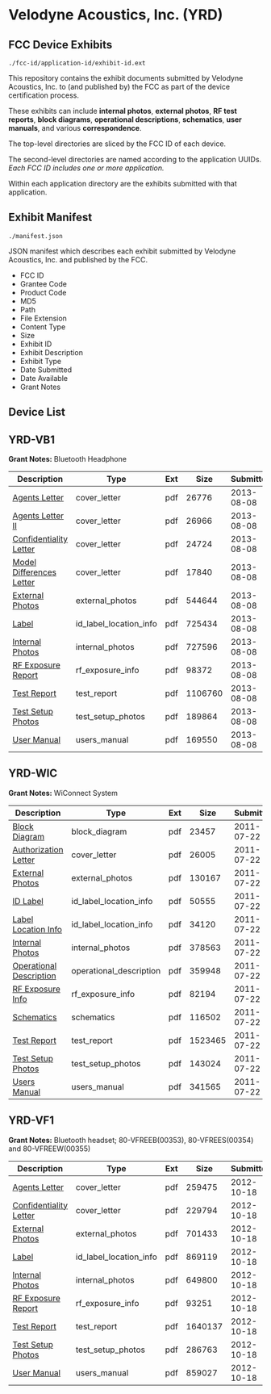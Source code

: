 # Velodyne Acoustics, Inc. (YRD)
## FCC Device Exhibits

```
./fcc-id/application-id/exhibit-id.ext
```

This repository contains the exhibit documents submitted by Velodyne Acoustics, Inc. to (and published by) the FCC as part of the device certification process.

These exhibits can include **internal photos**, **external photos**, **RF test reports**, **block diagrams**, **operational descriptions**, **schematics**, **user manuals**, and various **correspondence**.

The top-level directories are sliced by the FCC ID of each device.

The second-level directories are named according to the application UUIDs. *Each FCC ID includes one or more application.*

Within each application directory are the exhibits submitted with that application. 

## Exhibit Manifest

```
./manifest.json
```

JSON manifest which describes each exhibit submitted by Velodyne Acoustics, Inc. and published by the FCC.

- FCC ID
- Grantee Code
- Product Code
- MD5
- Path
- File Extension
- Content Type
- Size
- Exhibit ID
- Exhibit Description
- Exhibit Type
- Date Submitted
- Date Available
- Grant Notes

## Device List
## YRD-VB1
**Grant Notes:** Bluetooth Headphone

| Description | Type | Ext | Size | Submitted | Available |
| ----------- | ---- | --- | ---- | --------- | --------- |
| [Agents Letter](YRD-VB1/37292a842a9daf6f72bb99369c67343b/2037460.pdf) | cover_letter | pdf | 26776 | 2013-08-08 | 2013-08-08 |
| [Agents Letter II](YRD-VB1/37292a842a9daf6f72bb99369c67343b/2037461.pdf) | cover_letter | pdf | 26966 | 2013-08-08 | 2013-08-08 |
| [Confidentiality Letter](YRD-VB1/37292a842a9daf6f72bb99369c67343b/2037462.pdf) | cover_letter | pdf | 24724 | 2013-08-08 | 2013-08-08 |
| [Model Differences Letter](YRD-VB1/37292a842a9daf6f72bb99369c67343b/2037463.pdf) | cover_letter | pdf | 17840 | 2013-08-08 | 2013-08-08 |
| [External Photos](YRD-VB1/37292a842a9daf6f72bb99369c67343b/2037450.pdf) | external_photos | pdf | 544644 | 2013-08-08 | 2013-08-08 |
| [Label](YRD-VB1/37292a842a9daf6f72bb99369c67343b/2037449.pdf) | id_label_location_info | pdf | 725434 | 2013-08-08 | 2013-08-08 |
| [Internal Photos](YRD-VB1/37292a842a9daf6f72bb99369c67343b/2037456.pdf) | internal_photos | pdf | 727596 | 2013-08-08 | 2013-08-08 |
| [RF Exposure Report](YRD-VB1/37292a842a9daf6f72bb99369c67343b/2037458.pdf) | rf_exposure_info | pdf | 98372 | 2013-08-08 | 2013-08-08 |
| [Test Report](YRD-VB1/37292a842a9daf6f72bb99369c67343b/2037453.pdf) | test_report | pdf | 1106760 | 2013-08-08 | 2013-08-08 |
| [Test Setup Photos](YRD-VB1/37292a842a9daf6f72bb99369c67343b/2037454.pdf) | test_setup_photos | pdf | 189864 | 2013-08-08 | 2013-08-08 |
| [User Manual](YRD-VB1/37292a842a9daf6f72bb99369c67343b/2037455.pdf) | users_manual | pdf | 169550 | 2013-08-08 | 2013-08-08 |
## YRD-WIC
**Grant Notes:** WiConnect System

| Description | Type | Ext | Size | Submitted | Available |
| ----------- | ---- | --- | ---- | --------- | --------- |
| [Block Diagram](YRD-WIC/e63884d6ce6193eb560780e65ccdbab3/1507438.pdf) | block_diagram | pdf | 23457 | 2011-07-22 | 2011-07-22 |
| [Authorization Letter](YRD-WIC/e63884d6ce6193eb560780e65ccdbab3/1507437.pdf) | cover_letter | pdf | 26005 | 2011-07-22 | 2011-07-22 |
| [External Photos](YRD-WIC/e63884d6ce6193eb560780e65ccdbab3/1507439.pdf) | external_photos | pdf | 130167 | 2011-07-22 | 2011-07-22 |
| [ID Label](YRD-WIC/e63884d6ce6193eb560780e65ccdbab3/1507440.pdf) | id_label_location_info | pdf | 50555 | 2011-07-22 | 2011-07-22 |
| [Label Location Info](YRD-WIC/e63884d6ce6193eb560780e65ccdbab3/1507441.pdf) | id_label_location_info | pdf | 34120 | 2011-07-22 | 2011-07-22 |
| [Internal Photos](YRD-WIC/e63884d6ce6193eb560780e65ccdbab3/1507442.pdf) | internal_photos | pdf | 378563 | 2011-07-22 | 2011-07-22 |
| [Operational Description](YRD-WIC/e63884d6ce6193eb560780e65ccdbab3/1507443.pdf) | operational_description | pdf | 359948 | 2011-07-22 | 2011-07-22 |
| [RF Exposure Info](YRD-WIC/e63884d6ce6193eb560780e65ccdbab3/1507444.pdf) | rf_exposure_info | pdf | 82194 | 2011-07-22 | 2011-07-22 |
| [Schematics](YRD-WIC/e63884d6ce6193eb560780e65ccdbab3/1507445.pdf) | schematics | pdf | 116502 | 2011-07-22 | 2011-07-22 |
| [Test Report](YRD-WIC/e63884d6ce6193eb560780e65ccdbab3/1507446.pdf) | test_report | pdf | 1523465 | 2011-07-22 | 2011-07-22 |
| [Test Setup Photos](YRD-WIC/e63884d6ce6193eb560780e65ccdbab3/1507447.pdf) | test_setup_photos | pdf | 143024 | 2011-07-22 | 2011-07-22 |
| [Users Manual](YRD-WIC/e63884d6ce6193eb560780e65ccdbab3/1507448.pdf) | users_manual | pdf | 341565 | 2011-07-22 | 2011-07-22 |
## YRD-VF1
**Grant Notes:** Bluetooth headset; 80-VFREEB(00353), 80-VFREES(00354) and 80-VFREEW(00355)

| Description | Type | Ext | Size | Submitted | Available |
| ----------- | ---- | --- | ---- | --------- | --------- |
| [Agents Letter](YRD-VF1/80c185356f598dd09b50feb72e5643b6/1818182.pdf) | cover_letter | pdf | 259475 | 2012-10-18 | 2012-10-18 |
| [Confidentiality Letter](YRD-VF1/80c185356f598dd09b50feb72e5643b6/1818183.pdf) | cover_letter | pdf | 229794 | 2012-10-18 | 2012-10-18 |
| [External Photos](YRD-VF1/80c185356f598dd09b50feb72e5643b6/1818171.pdf) | external_photos | pdf | 701433 | 2012-10-18 | 2012-10-18 |
| [Label](YRD-VF1/80c185356f598dd09b50feb72e5643b6/1818170.pdf) | id_label_location_info | pdf | 869119 | 2012-10-18 | 2012-10-18 |
| [Internal Photos](YRD-VF1/80c185356f598dd09b50feb72e5643b6/1818178.pdf) | internal_photos | pdf | 649800 | 2012-10-18 | 2012-10-18 |
| [RF Exposure Report](YRD-VF1/80c185356f598dd09b50feb72e5643b6/1818180.pdf) | rf_exposure_info | pdf | 93251 | 2012-10-18 | 2012-10-18 |
| [Test Report](YRD-VF1/80c185356f598dd09b50feb72e5643b6/1818175.pdf) | test_report | pdf | 1640137 | 2012-10-18 | 2012-10-18 |
| [Test Setup Photos](YRD-VF1/80c185356f598dd09b50feb72e5643b6/1818176.pdf) | test_setup_photos | pdf | 286763 | 2012-10-18 | 2012-10-18 |
| [User Manual](YRD-VF1/80c185356f598dd09b50feb72e5643b6/1818177.pdf) | users_manual | pdf | 859027 | 2012-10-18 | 2012-10-18 |
